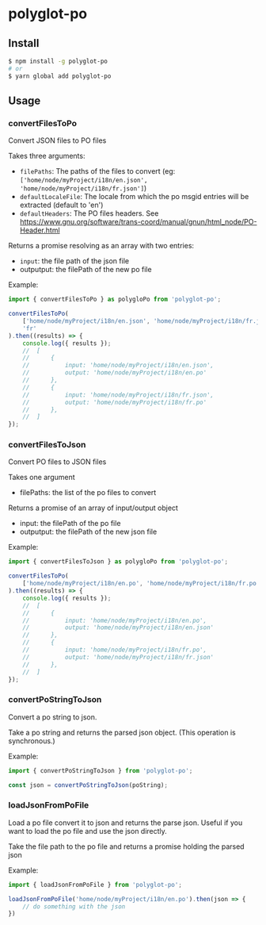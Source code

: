 # polyglot-po

## Install

```bash
$ npm install -g polyglot-po
# or
$ yarn global add polyglot-po
```

## Usage


### convertFilesToPo


Convert JSON files to PO files

Takes three arguments:

 - `filePaths`: The paths of the files to convert (eg: `['home/node/myProject/i18n/en.json', 'home/node/myProject/i18n/fr.json']`)
 - `defaultLocaleFile`: The locale from which the po msgid entries will be extracted (default to 'en')
 - `defaultHeaders`: The PO files headers. See https://www.gnu.org/software/trans-coord/manual/gnun/html_node/PO-Header.html

Returns a promise resolving as an array with two entries:
 - `input`: the file path of the json file
 - outputput: the filePath of the new po file

Example:
```js
import { convertFilesToPo } as polygloPo from 'polyglot-po';

convertFilesToPo(
    ['home/node/myProject/i18n/en.json', 'home/node/myProject/i18n/fr.json'],
    'fr'
).then((results) => {
    console.log({ results });
    //  [
    //      { 
    //          input: 'home/node/myProject/i18n/en.json', 
    //          output: 'home/node/myProject/i18n/en.po' 
    //      },
    //      { 
    //          input: 'home/node/myProject/i18n/fr.json', 
    //          output: 'home/node/myProject/i18n/fr.po' 
    //      },
    //  ]
});
```

### convertFilesToJson

Convert PO files to JSON files

Takes one argument

 - filePaths: the list of the po files to convert


Returns a promise of an array of input/output object

 - input: the filePath of the po file
 - outputput: the filePath of the new json file

Example:
```js
import { convertFilesToJson } as polygloPo from 'polyglot-po';

convertFilesToPo(
    ['home/node/myProject/i18n/en.po', 'home/node/myProject/i18n/fr.po'],
).then((results) => {
    console.log({ results });
    //  [
    //      { 
    //          input: 'home/node/myProject/i18n/en.po', 
    //          output: 'home/node/myProject/i18n/en.json' 
    //      },
    //      { 
    //          input: 'home/node/myProject/i18n/fr.po', 
    //          output: 'home/node/myProject/i18n/fr.json' 
    //      },
    //  ]
});
```

### convertPoStringToJson

Convert a po string to json.

Take a po string and returns the parsed json object. (This operation is synchronous.)

Example:

```js
import { convertPoStringToJson } from 'polyglot-po';

const json = convertPoStringToJson(poString);
```

### loadJsonFromPoFile

Load a po file convert it to json and returns the parse json.
Useful if you want to load the po file and use the json directly.

Take the file path to the po file and returns a promise holding the parsed json

Example:

```js
import { loadJsonFromPoFile } from 'polyglot-po';

loadJsonFromPoFile('home/node/myProject/i18n/en.po').then(json => {
    // do something with the json
})
```
